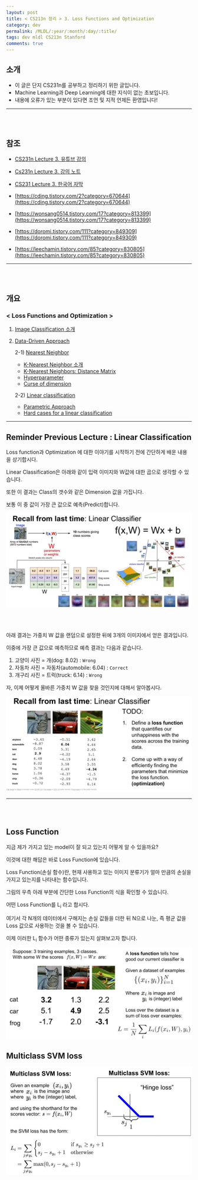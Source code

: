 ```yaml
---
layout: post
title: < CS213n 정리 > 3. Loss Functions and Optimization
category: dev
permalink: /MLDL/:year/:month/:day/:title/
tags: dev mldl CS213n Stanford
comments: true
---
```


## 소개
- 이 글은 단지 CS231n를 공부하고 정리하기 위한 글입니다.
- Machine Learning과 Deep Learning에 대한 지식이 없는 초보입니다.
- 내용에 오류가 있는 부분이 있다면 조언 및 지적 언제든 환영입니다!

---
<br><br>


## 참조
- [CS231n Lecture 3. 유튜브 강의](https://www.youtube.com/watch?v=h7iBpEHGVNc&list=PL3FW7Lu3i5JvHM8ljYj-zLfQRF3EO8sYv&index=4&t=0s)

- [Cs231n Lecture 3. 강의 노트](http://cs231n.stanford.edu/slides/2017/cs231n_2017_lecture3.pdf)

- [CS231 Lecture 3. 한국어 자막](https://github.com/insurgent92/CS231N_17_KOR_SUB/blob/master/kor/Lecture%203%20%20%20Loss%20Functions%20and%20Optimization.ko.srt)

- [https://cding.tistory.com/2?category=670644](https://cding.tistory.com/2?category=670644)

- [https://wonsang0514.tistory.com/17?category=813399](https://wonsang0514.tistory.com/17?category=813399)

- [https://doromi.tistory.com/111?category=849309](https://doromi.tistory.com/111?category=849309)

- [https://leechamin.tistory.com/85?category=830805](https://leechamin.tistory.com/85?category=830805)

---
<br><br>

## 개요
### < Loss Functions and Optimization >
1. [Image Classification 소개](#image-classification-소개)
2. [Data-Driven Approach](#data-driven-approach)

    2-1) [Nearest Neighbor](#nearest-neighbor)
      + [K-Nearest Neighbor 소개](#k-nearest-neighbor-소개)
      + [K-Nearest Neighbors: Distance Matrix](#distance-matrix)
      + [Hyperparameter](#hyperparameter)
      + [Curse of dimension](#curse-of-dimension)

    2-2) [Linear classification](#linear-classification)
      + [Parametric Approach](#parametric-approach)
      + [Hard cases for a linear classification](#hard-cases-for-a-linear-classification)

---

## Reminder Previous Lecture : Linear Classification

Loss function과 Optimization 에 대한 이야기를 시작하기 전에 간단하게 배운 내용을 상기합시다.

Linear Classification은 아래와 같이 입력 이미지와 W값에 대한 곱으로 생각할 수 있습니다.

또한 이 결과는 Class의 갯수와 같은 Dimension 값을 가집니다.

보통 이 중 값이 가장 큰 값으로 예측(Predict)합니다.

![](/assets/img/dev/mldl/cs231n/lecture03/cs231n-03-001-previous_lecture_Linear_Classification.png)

<br><br>

아래 결과는 가중치 W 값을 랜덤으로 설정한 뒤에 3개의 이미지에서 얻은 결과입니다.

이중에 가장 큰 값으로 예측하므로 예측 결과는 다음과 같습니다.

1. 고양이 사진 = 개(dog: 8.02) : `Wrong`
2. 자동차 사진 = 자동차(automobile: 6.04) : `Correct`
3. 개구리 사진 = 트럭(truck: 6.14) : `Wrong`

자, 이제 어떻게 올바른 가중치 W 값을 찾을 것인지에 대해서 알아봅시다.

![](/assets/img/dev/mldl/cs231n/lecture03/cs231n-03-002-previous_lecture_Linear_Classification_2.png)

---
<br><br>

## Loss Function

지금 제가 가지고 있는 model이 잘 되고 있는지 어떻게 알 수 있을까요?

이것에 대한 해답은 바로 Loss Function에 있습니다.

Loss Function(손실 함수)란, 현재 사용하고 있는 이미지 분류기가 얼마 만큼의 손실을 가지고 있는지를 나타내는 함수입니다.

그림의 우측 아래 부분에 간단한 Loss Function의 식을 확인할 수 있습니다.

어떤 Loss Function를 L<sub>i</sub> 라고 합시다.

여기서 각 N개의 데이터에서 구해지는 손실 값들을 더한 뒤 N으로 나눈, 즉 평균 값을 Loss 값으로 사용하는 것을 볼 수 있습니다.

이제 이러한 L<sub>i</sub> 함수가 어떤 종류가 있는지 살펴보고자 합니다.

![](/assets/img/dev/mldl/cs231n/lecture03/cs231n-03-003-Loss_Functions.png)

## Multiclass SVM loss



![](/assets/img/dev/mldl/cs231n/lecture03/cs231n-03-004-Multiclass_SVM_loss.png)
